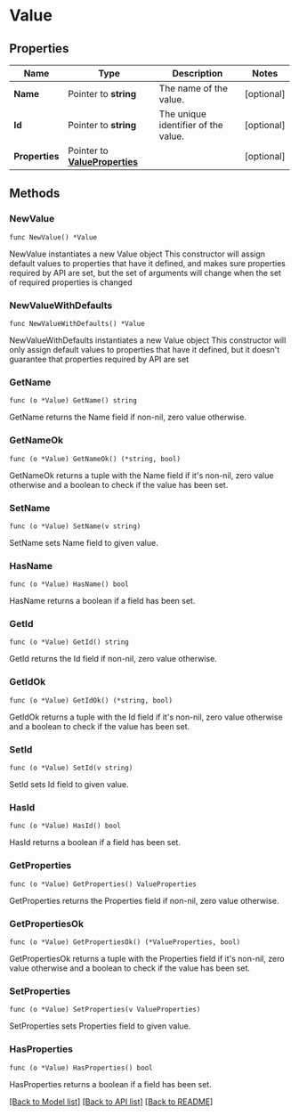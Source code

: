 # Value

## Properties

Name | Type | Description | Notes
------------ | ------------- | ------------- | -------------
**Name** | Pointer to **string** | The name of the value. | [optional] 
**Id** | Pointer to **string** | The unique identifier of the value. | [optional] 
**Properties** | Pointer to [**ValueProperties**](ValueProperties.md) |  | [optional] 

## Methods

### NewValue

`func NewValue() *Value`

NewValue instantiates a new Value object
This constructor will assign default values to properties that have it defined,
and makes sure properties required by API are set, but the set of arguments
will change when the set of required properties is changed

### NewValueWithDefaults

`func NewValueWithDefaults() *Value`

NewValueWithDefaults instantiates a new Value object
This constructor will only assign default values to properties that have it defined,
but it doesn't guarantee that properties required by API are set

### GetName

`func (o *Value) GetName() string`

GetName returns the Name field if non-nil, zero value otherwise.

### GetNameOk

`func (o *Value) GetNameOk() (*string, bool)`

GetNameOk returns a tuple with the Name field if it's non-nil, zero value otherwise
and a boolean to check if the value has been set.

### SetName

`func (o *Value) SetName(v string)`

SetName sets Name field to given value.

### HasName

`func (o *Value) HasName() bool`

HasName returns a boolean if a field has been set.

### GetId

`func (o *Value) GetId() string`

GetId returns the Id field if non-nil, zero value otherwise.

### GetIdOk

`func (o *Value) GetIdOk() (*string, bool)`

GetIdOk returns a tuple with the Id field if it's non-nil, zero value otherwise
and a boolean to check if the value has been set.

### SetId

`func (o *Value) SetId(v string)`

SetId sets Id field to given value.

### HasId

`func (o *Value) HasId() bool`

HasId returns a boolean if a field has been set.

### GetProperties

`func (o *Value) GetProperties() ValueProperties`

GetProperties returns the Properties field if non-nil, zero value otherwise.

### GetPropertiesOk

`func (o *Value) GetPropertiesOk() (*ValueProperties, bool)`

GetPropertiesOk returns a tuple with the Properties field if it's non-nil, zero value otherwise
and a boolean to check if the value has been set.

### SetProperties

`func (o *Value) SetProperties(v ValueProperties)`

SetProperties sets Properties field to given value.

### HasProperties

`func (o *Value) HasProperties() bool`

HasProperties returns a boolean if a field has been set.


[[Back to Model list]](../README.md#documentation-for-models) [[Back to API list]](../README.md#documentation-for-api-endpoints) [[Back to README]](../README.md)



